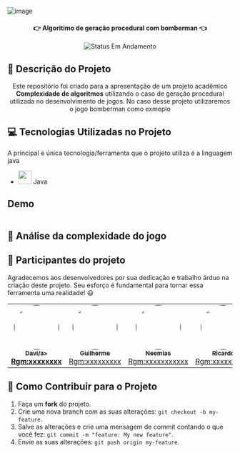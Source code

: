 ![image](https://github.com/user-attachments/assets/e0737b1c-afee-4824-9045-a3b4b2a97440)
<h4 align="center"> 
	👉 Algoritimo de geração procedural com bomberman 👈
</h4>
<p align="center">
	<img alt="Status Em Andamento" src="https://img.shields.io/badge/STATUS-CONCLU%C3%8DDO-brightgreen">
</p>


## 📑 Descrição do Projeto
<p align="center">Este repositório foi criado para a apresentação de um projeto acadêmico <b>Complexidade de algoritmos</b> utilizando o caso de geração procedural utilizada no desenvolvimento de jogos. No caso desse projeto utilizaremos o jogo bomberman como exmeplo</p>

## 💻 Tecnologias Utilizadas no Projeto
A principal e única tecnologia/ferramenta que o projeto utiliza é a linguagem java
- <img src="https://skillicons.dev/icons?i=java" width="30"> Java

## Demo 

<div style="display: grid; grid-template-columns: 4fr">

</div>

## 🤯 Análise da complexidade do jogo



## 🧠 Participantes do projeto

Agradecemos aos desenvolvedores por sua dedicação e trabalho árduo na criação deste projeto. Seu esforço é fundamental para tornar essa ferramenta uma realidade! 😃

<table>
  <tr>
     <td align="center"><a href=""><img style="border-radius: 50%;" src="https://avatars.githubusercontent.com/u/35752365?s=48&v=4" width="100px;" alt=""/><br /><sub><b>Davi/a><br /><a href="https://github.com/davi-oliveira" title="">Rgm:xxxxxxxx</a></td>
    <td align="center"><a href=""><img style="border-radius: 50%;" src="https://avatars.githubusercontent.com/u/117599913?v=4" width="100px;" alt=""/><br /><sub><b>Guilherme</b></sub></a><br /><a href="https://github.com/guiviny" title="">Rgm:xxxxxxxxx</a></td>
    <td align="center"><a href=""><img style="border-radius: 50%;" src="https://avatars.githubusercontent.com/u/185861102?v=4" width="100px;" alt=""/><br /><sub><b>Neemias</b></sub></a><br /><a href="https://github.com/Albatrovski" title="">Rgm:xxxxxxxxxxx</a></td>
    <td align="center"><a href=""><img style="border-radius: 50%;" src="https://avatars.githubusercontent.com/u/82816320?v=4" width="100px;" alt=""/><br /><sub><b>Ricardo</b></sub></a><br /><a href="https://github.com/Kroatta" title="Rocketseat">Rgm:xxxxxxxxxx</a></td> 	  
    <td align="center"><a href=""><img style="border-radius: 50%;" src="https://avatars.githubusercontent.com/u/83735304?v=4" width="100px;" alt=""/><br /><sub><b>Vitor</b></sub></a><br /><a href="https://github.com/Vitor1317" title="">Rgm:30702615</a></td> 	  
</table>

## 💪 Como Contribuir para o Projeto

1. Faça um **fork** do projeto.
2. Crie uma nova branch com as suas alterações: `git checkout -b my-feature`.
3. Salve as alterações e crie uma mensagem de commit contando o que você fez: `git commit -m "feature: My new feature"`.
4. Envie as suas alterações: `git push origin my-feature`.

